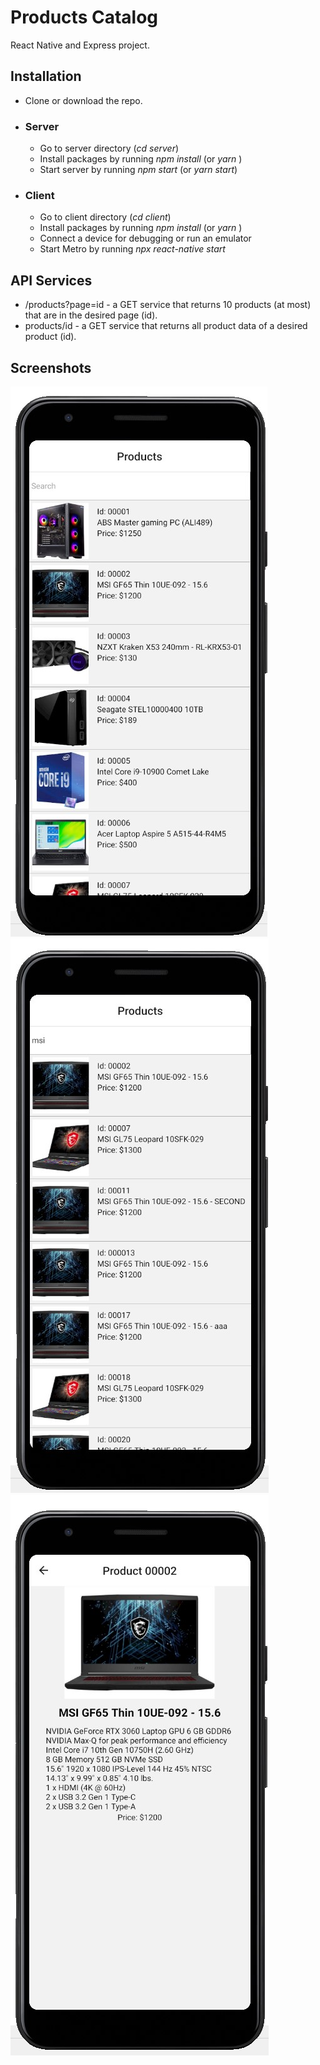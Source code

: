 # Products Catalog
React Native and Express project.

## Installation
* Clone or download the repo.
* ### Server
	* Go to server directory (*cd server*)
	* Install packages by running *npm install* (or *yarn* )
	* Start server by running *npm start* (or *yarn start*)

* ### Client
	* Go to client directory (*cd client*)
	* Install packages by running *npm install* (or *yarn* )
	* Connect a device for debugging or run an emulator
	* Start Metro by running *npx react-native start*


## API Services
* /products?page=id - a GET service that returns 10 products (at most)  that are in the desired page (id).
* products/id - a GET service that returns all product data of a desired product (id).


## Screenshots

![screenshot1](https://raw.githubusercontent.com/hadifrohar/Products-Catalog/main/screenshots/1.jpg)
![screenshot2](https://raw.githubusercontent.com/hadifrohar/Products-Catalog/main/screenshots/2.jpg)
![screenshot3](https://raw.githubusercontent.com/hadifrohar/Products-Catalog/main/screenshots/3.jpg)

